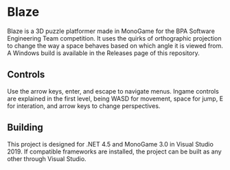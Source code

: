# Blaze

Blaze is a 3D puzzle platformer made in MonoGame for the BPA Software Engineering Team competition. It uses the quirks of orthographic projection to change the way a space behaves based on which angle it is viewed from. A Windows build is available in the Releases page of this repository.

## Controls

Use the arrow keys, enter, and escape to navigate menus. Ingame controls are explained in the first level, being WASD for movement, space for jump, E for interation, and arrow keys to change perspectives.

## Building

This project is designed for .NET 4.5 and MonoGame 3.0 in Visual Studio 2019. If compatible frameworks are installed, the project can be built as any other through Visual Studio.
